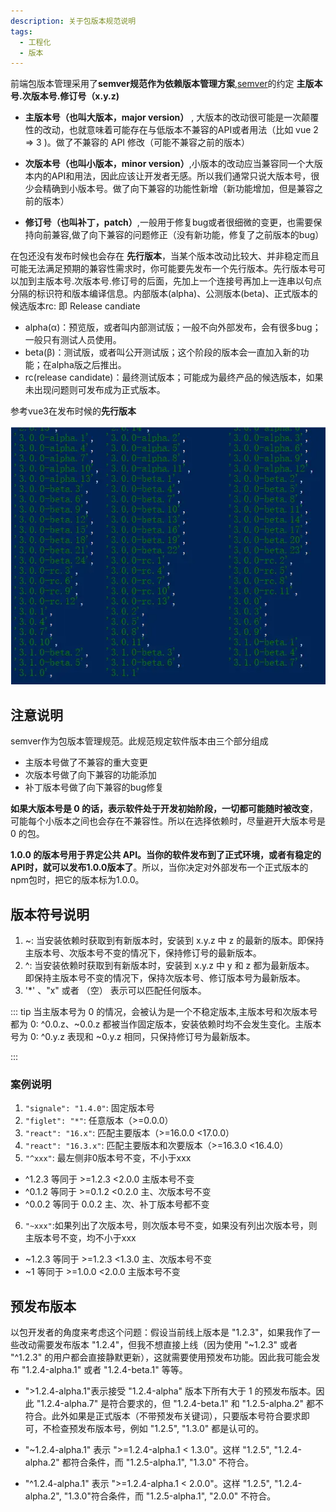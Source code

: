 ```yaml
---
description: 关于包版本规范说明
tags:
  - 工程化
  - 版本
---
```


前端包版本管理采用了**semver规范作为依赖版本管理方案**,[semver](https://semver.org/lang/zh-CN/)的约定 **主版本号.次版本号.修订号（x.y.z)** 

*  **主版本号（也叫大版本，major version）** , 大版本的改动很可能是一次颠覆性的改动，也就意味着可能存在与低版本不兼容的API或者用法（比如 vue 2 => 3 )。做了不兼容的 API 修改（可能不兼容之前的版本）

* **次版本号（也叫小版本，minor version）**,小版本的改动应当兼容同一个大版本内的API和用法，因此应该让开发者无感。所以我们通常只说大版本号，很少会精确到小版本号。做了向下兼容的功能性新增（新功能增加，但是兼容之前的版本）

* **修订号（也叫补丁，patch）**,一般用于修复bug或者很细微的变更，也需要保持向前兼容,做了向下兼容的问题修正（没有新功能，修复了之前版本的bug）

在包还没有发布时候也会存在 **先行版本**，当某个版本改动比较大、并非稳定而且可能无法满足预期的兼容性需求时，你可能要先发布一个先行版本。先行版本号可以加到主版本号.次版本号.修订号的后面，先加上一个连接号再加上一连串以句点分隔的标识符和版本编译信息。内部版本(alpha)、公测版本(beta)、正式版本的候选版本rc: 即 Release candiate

* alpha(α)：预览版，或者叫内部测试版；一般不向外部发布，会有很多bug；一般只有测试人员使用。
* beta(β)：测试版，或者叫公开测试版；这个阶段的版本会一直加入新的功能；在alpha版之后推出。
* rc(release candidate)：最终测试版本；可能成为最终产品的候选版本，如果未出现问题则可发布成为正式版本。

参考vue3在发布时候的**先行版本**

![](/images/前端工程化_先行版本.png)

## 注意说明
semver作为包版本管理规范。此规范规定软件版本由三个部分组成
* 主版本号做了不兼容的重大变更
* 次版本号做了向下兼容的功能添加
* 补丁版本号做了向下兼容的bug修复

**如果大版本号是 0 的话，表示软件处于开发初始阶段，一切都可能随时被改变**，可能每个小版本之间也会存在不兼容性。所以在选择依赖时，尽量避开大版本号是 0 的包。

**1.0.0 的版本号用于界定公共 API。当你的软件发布到了正式环境，或者有稳定的API时，就可以发布1.0.0版本了**。所以，当你决定对外部发布一个正式版本的npm包时，把它的版本标为1.0.0。

## 版本符号说明
1. ~: 当安装依赖时获取到有新版本时，安装到 x.y.z 中 z 的最新的版本。即保持主版本号、次版本号不变的情况下，保持修订号的最新版本。
2. ^: 当安装依赖时获取到有新版本时，安装到 x.y.z 中 y 和 z 都为最新版本。 即保持主版本号不变的情况下，保持次版本号、修订版本号为最新版本。
3. '*' 、"x" 或者 （空） 表示可以匹配任何版本。

::: tip
当主版本号为 0 的情况，会被认为是一个不稳定版本,主版本号和次版本号都为 0: ^0.0.z、~0.0.z 都被当作固定版本，安装依赖时均不会发生变化。主版本号为 0: ^0.y.z 表现和 ~0.y.z 相同，只保持修订号为最新版本。


:::

### 案例说明

1. `"signale": "1.4.0"`: 固定版本号
2. `"figlet": "*"`: 任意版本（>=0.0.0）
3. `"react": "16.x"`: 匹配主要版本（>=16.0.0 <17.0.0）
4. `"react": "16.3.x"`: 匹配主要版本和次要版本（>=16.3.0 <16.4.0）
5. `"^xxx"`: 最左侧非0版本号不变，不小于xxx
* ^1.2.3 等同于 >=1.2.3 <2.0.0 主版本号不变
* ^0.1.2 等同于 >=0.1.2 <0.2.0 主、次版本号不变
* ^0.0.2 等同于 0.0.2 主、次、补丁版本号都不变
6. `"~xxx"`:如果列出了次版本号，则次版本号不变，如果没有列出次版本号，则主版本号不变，均不小于xxx
* ~1.2.3 等同于 >=1.2.3 <1.3.0 主、次版本号不变
* ~1 等同于 >=1.0.0 <2.0.0 主版本号不变

## 预发布版本
以包开发者的角度来考虑这个问题：假设当前线上版本是 "1.2.3"，如果我作了一些改动需要发布版本 "1.2.4"，但我不想直接上线（因为使用 "~1.2.3" 或者 "^1.2.3" 的用户都会直接静默更新），这就需要使用预发布功能。因此我可能会发布 "1.2.4-alpha.1" 或者 "1.2.4-beta.1" 等等。

* ">1.2.4-alpha.1"表示接受 "1.2.4-alpha" 版本下所有大于 1 的预发布版本。因此 "1.2.4-alpha.7" 是符合要求的，但 "1.2.4-beta.1" 和 "1.2.5-alpha.2" 都不符合。此外如果是正式版本（不带预发布关键词），只要版本号符合要求即可，不检查预发布版本号，例如 "1.2.5", "1.3.0" 都是认可的。

* "~1.2.4-alpha.1" 表示 ">=1.2.4-alpha.1 < 1.3.0"。这样 "1.2.5", "1.2.4-alpha.2" 都符合条件，而 "1.2.5-alpha.1", "1.3.0" 不符合。

* "^1.2.4-alpha.1" 表示 ">=1.2.4-alpha.1 < 2.0.0"。这样 "1.2.5", "1.2.4-alpha.2", "1.3.0"符合条件，而 "1.2.5-alpha.1", "2.0.0" 不符合。